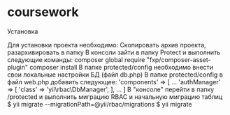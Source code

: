 # coursework
Установка

Для установки проекта необходимо:
Скопировать архив проекта, разархивировать в папку
В консоли зайти в папку Protect и выполнить следующие команды:
composer global require "fxp/composer-asset-plugin"
composer install
В папке protected/config необходимо внести свои локальные настройки БД (файл db.php)
В папке protected/config в файл web.php добавить следующее: 
'components' => [
     ...
    'authManager' => [
         'class' => 'yii\rbac\DbManager',
     ],
     ...
]
В "консоле" перейти в папку /protected и выполнить миграцию RBAC и начальную миграцию таблиц
$ yii migrate --migrationPath=@yii/rbac/migrations
$ yii migrate
